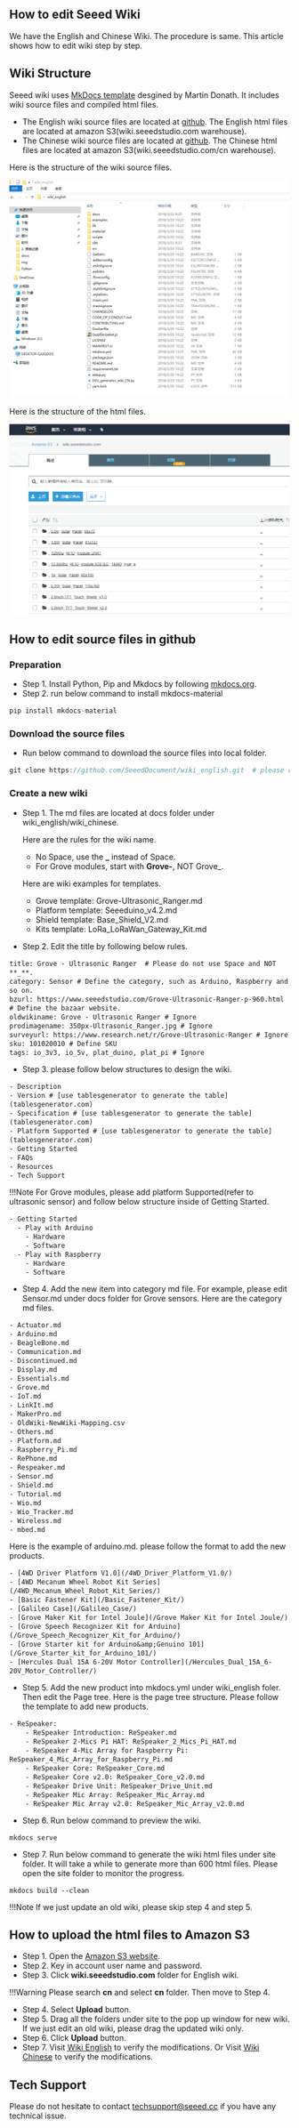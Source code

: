 
## How to edit Seeed Wiki

We have the English and Chinese Wiki. The procedure is same. This article shows how to edit wiki step by step.

## Wiki Structure

Seeed wiki uses [MkDocs template](https://squidfunk.github.io/mkdocs-material/) desgined by Martin Donath. It includes wiki source files and compiled html files.

- The English wiki source files are located at [github](https://github.com/SeeedDocument/wiki_english). The English html files are located at amazon S3(wiki.seeedstudio.com warehouse).
- The Chinese wiki source files are located at [github](https://github.com/SeeedDocument/wiki_chinese). The Chinese html files are located at amazon S3(wiki.seeedstudio.com/cn warehouse).


Here is the structure of the wiki source files.

![](https://github.com/SeeedDocument/How_to_update_wiki/raw/master/img/source.png)

Here is the structure of the html files.

![](https://github.com/SeeedDocument/How_to_update_wiki/raw/master/img/html.png)


## How to edit source files in github

### Preparation

- Step 1. Install Python, Pip and Mkdocs by following [mkdocs.org](http://www.mkdocs.org/).
- Step 2. run below command to install mkdocs-material

```python
pip install mkdocs-material
```

### Download the source files

- Run below command to download the source files into local folder.

```c
git clone https://github.com/SeeedDocument/wiki_english.git  # please change wiki_english to wiki_chinese for Chinese wiki.
```

###  Create a new wiki

- Step 1. The md files are located at docs folder under wiki_english/wiki_chinese.

  Here are the rules for the wiki name.
    - No Space, use the **_** instead of Space.
    - For Grove modules, start with **Grove-**, NOT Grove_.  

  Here are wiki examples for templates.
    - Grove template: Grove-Ultrasonic_Ranger.md
    - Platform template: Seeeduino_v4.2.md
    - Shield template: Base_Shield_V2.md
    - Kits template: LoRa_LoRaWan_Gateway_Kit.md

- Step 2. Edit the title by following below rules.  

```
title: Grove - Ultrasonic Ranger  # Please do not use Space and NOT **_**.
category: Sensor # Define the category, such as Arduino, Raspberry and so on.
bzurl: https://www.seeedstudio.com/Grove-Ultrasonic-Ranger-p-960.html  # Define the bazaar website.
oldwikiname: Grove - Ultrasonic Ranger # Ignore
prodimagename: 350px-Ultrasonic_Ranger.jpg # Ignore
surveyurl: https://www.research.net/r/Grove-Ultrasonic-Ranger # Ignore
sku: 101020010 # Define SKU
tags: io_3v3, io_5v, plat_duino, plat_pi # Ignore
```

- Step 3. please follow below structures to design the wiki.

```
- Description
- Version # [use tablesgenerator to generate the table](tablesgenerator.com)
- Specification # [use tablesgenerator to generate the table](tablesgenerator.com)
- Platform Supported # [use tablesgenerator to generate the table](tablesgenerator.com)
- Getting Started
- FAQs
- Resources
- Tech Support
```

!!!Note
    For Grove modules, please add platform Supported(refer to ultrasonic sensor) and follow below structure inside of Getting Started.

```
- Getting Started
  - Play with Arduino
    - Hardware
    - Software
  - Play with Raspberry
    - Hardware
    - Software
```


- Step 4. Add the new item into category md file. For example, please edit Sensor.md under docs folder for Grove sensors. Here are the category md files.

```
- Actuator.md
- Arduino.md
- BeagleBone.md
- Communication.md
- Discontinued.md
- Display.md
- Essentials.md
- Grove.md
- IoT.md
- LinkIt.md
- MakerPro.md
- OldWiki-NewWiki-Mapping.csv
- Others.md
- Platform.md
- Raspberry_Pi.md
- RePhone.md
- Respeaker.md
- Sensor.md
- Shield.md
- Tutorial.md
- Wio.md
- Wio_Tracker.md
- Wireless.md
- mbed.md
```


  Here is the example of arduino.md. please follow the format to add the new products.

```
- [4WD Driver Platform V1.0](/4WD_Driver_Platform_V1.0/)
- [4WD Mecanum Wheel Robot Kit Series](/4WD_Mecanum_Wheel_Robot_Kit_Series/)
- [Basic Fastener Kit](/Basic_Fastener_Kit/)
- [Galileo Case](/Galileo_Case/)
- [Grove Maker Kit for Intel Joule](/Grove Maker Kit for Intel Joule/)
- [Grove Speech Recognizer Kit for Arduino](/Grove_Speech_Recognizer_Kit_for_Arduino/)
- [Grove Starter kit for Arduino&amp;Genuino 101](/Grove_Starter_kit_for_Arduino_101/)
- [Hercules Dual 15A 6-20V Motor Controller](/Hercules_Dual_15A_6-20V_Motor_Controller/)
```

- Step 5. Add the new product into mkdocs.yml under wiki_english foler. Then edit the Page tree. Here is the page tree structure. Please follow the template to add new products.

```
- ReSpeaker:
    - ReSpeaker Introduction: ReSpeaker.md
    - ReSpeaker 2-Mics Pi HAT: ReSpeaker_2_Mics_Pi_HAT.md
    - ReSpeaker 4-Mic Array for Raspberry Pi: ReSpeaker_4_Mic_Array_for_Raspberry_Pi.md
    - ReSpeaker Core: ReSpeaker_Core.md
    - ReSpeaker Core v2.0: ReSpeaker_Core_v2.0.md
    - ReSpeaker Drive Unit: ReSpeaker_Drive_Unit.md
    - ReSpeaker Mic Array: ReSpeaker_Mic_Array.md
    - ReSpeaker Mic Array v2.0: ReSpeaker_Mic_Array_v2.0.md
```

- Step 6. Run below command to preview the wiki.

```
mkdocs serve
```

- Step 7. Run below command to generate the wiki html files under site folder. It will take a while to generate more than 600 html files. Please open the site folder to monitor the progress.

```
mkdocs build --clean
```

!!!Note
    If we just update an old wiki, please skip step 4 and step 5.

## How to upload the html files to Amazon S3

- Step 1. Open the [Amazon S3 website](https://s3.console.aws.amazon.com/s3/buckets/wiki.seeed.cc/?region=us-west-2&tab=overview).
- Step 2. Key in account user name and password.
- Step 3. Click **wiki.seeedstudio.com** folder for English wiki.

!!!Warning
    Please search **cn** and select **cn** folder. Then move to Step 4.

- Step 4. Select **Upload** button.
- Step 5. Drag all the folders under site to the pop up window for new wiki. If we just edit an old wiki, please drag the updated wiki only.
- Step 6. Click **Upload** button.
- Step 7. Visit [Wiki English](http://wiki.seeedstudio.com/) to verify the modifications. Or Visit [Wiki Chinese](http://wiki.seeedstudio.com/cn/) to verify the modifications.

## Tech Support
Please do not hesitate to contact [techsupport@seeed.cc](techsupport@seeed.cc) if you have any technical issue.
